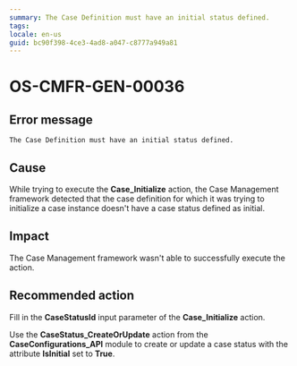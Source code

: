```yaml
---
summary: The Case Definition must have an initial status defined.
tags:
locale: en-us
guid: bc90f398-4ce3-4ad8-a047-c8777a949a81
---
```


# OS-CMFR-GEN-00036

## Error message

`The Case Definition must have an initial status defined.`

## Cause

While trying to execute the **Case_Initialize** action, the Case Management framework detected that the case definition for which it was trying to initialize a case instance doesn't have a case status defined as initial.

## Impact

The Case Management framework wasn't able to successfully execute the action.

## Recommended action

Fill in the **CaseStatusId** input parameter of the **Case_Initialize** action.

Use the **CaseStatus_CreateOrUpdate** action from the **CaseConfigurations_API** module to create or update a case status with the attribute **IsInitial** set to **True**.
